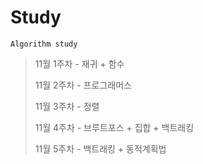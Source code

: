 # Study
`Algorithm study`

> 11월 1주차 - 재귀 + 함수
>
> 11월 2주차 - 프로그래머스
>
> 11월 3주차 - 정렬
> 
> 11월 4주차 - 브루트포스 + 집합 + 백트래킹
> 
> 11월 5주차 - 백트래킹 + 동적계획법
> 
